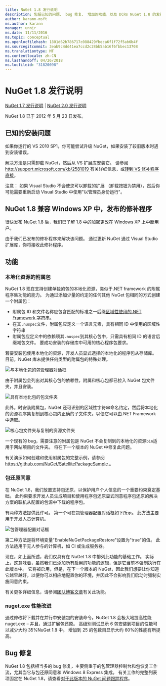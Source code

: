 ```yaml
---
title: NuGet 1.8 发行说明
description: 包括已知的问题、 bug 修复、 增加的功能，以及 DCRs NuGet 1.8 的发行说明。
author: karann-msft
ms.author: karann
manager: unnir
ms.date: 11/11/2016
ms.topic: conceptual
ms.openlocfilehash: 1801d62b786717c088429fbeca6f1f72f5ab6b4f
ms.sourcegitcommit: 3eab9c4dd41ea7ccd2c28bb5ab16f6fbbec13708
ms.translationtype: MT
ms.contentlocale: zh-CN
ms.lasthandoff: 04/26/2018
ms.locfileid: "31820098"
---
```

# <a name="nuget-18-release-notes"></a>NuGet 1.8 发行说明

[NuGet 1.7 发行说明](../release-notes/nuget-1.7.md) | [NuGet 2.0 发行说明](../release-notes/nuget-2.0.md)

NuGet 1.8 已于 2012 年 5 月 23 日发布。

## <a name="known-installation-issue"></a>已知的安装问题
如果你运行的 VS 2010 SP1，你可能尝试升级 NuGet，如果安装了较旧版本时遇到安装错误。

解决方法是只需卸载 NuGet，然后从 VS 扩展库安装它。  请参阅[ http://support.microsoft.com/kb/2581019 ](http://support.microsoft.com/kb/2581019)有关详细信息，或[转到 VS 修补程序直接](http://bit.ly/vsixcertfix)。

注意： 如果 Visual Studio 不会使您可以卸载的扩展 （卸载按钮为禁用），然后你可能需要重新启动 Visual Studio 中使用"以管理员身份运行"。

## <a name="nuget-18-incompatible-with-windows-xp-hotfix-published"></a>NuGet 1.8 兼容 Windows XP 中，发布的修补程序

很快发布 NuGet 1.8 后，我们已了解 1.8 中的加密更改在 Windows XP 上中断用户。

由于我们已发布的修补程序来解决该问题。  通过更新 NuGet 通过 Visual Studio 扩展库，你将接收此修补程序。

## <a name="features"></a>功能

### <a name="satellite-packages-for-localized-resources"></a>本地化资源的附属包
NuGet 1.8 现在支持创建单独的包的本地化资源，类似于.NET framework 的附属程序集功能的能力。  为通过添加少量的约定的任何其他 NuGet 包相同的方式创建一个附属包：

* 附属包 ID 和文件名称应包含匹配的标准之一后缀[区域性使用的.NET Framework 字符串](http://msdn.microsoft.com/goglobal/bb896001.aspx)。
* 在其`.nuspec`文件，附属包应定义一个语言元素，具有相同 ID 中使用的区域性字符串
* 附属包应定义中的依赖项其`.nuspec`到其核心包中，只需具有相同 ID 的语言后缀减包文件。  要成功安装的存储库中可用的核心程序包要求。

若要安装包使用本地化的资源，开发人员显式选择的本地化的程序包从存储库。 目前，NuGet 库未提供任何类型的附属包的特殊处理。

![与本地化包的包管理器对话框](./media/dlg-w-loc-packs.png)

由于附属包会列出对其核心包的依赖性，附属和核心包都已拉入 NuGet 包文件夹，并且安装。

![具有本地化包的包文件夹](./media/fldr-loc-packs.png)

此外，时安装附属包，NuGet 还可识别的区域性字符串命名约定，然后将本地化的资源程序集复制到核心包内正确的子文件夹，以便它可以由.NET Framework 中选取。

![核心包文件夹与复制的资源文件夹](./media/fldr-copied-loc.png)

一个现有的 bug，需要注意的附属包是 NuGet 不会复制到的本地化的资源`bin`适用于网站项目的文件夹。  将在下一个版本的 NuGet 中修复此问题。

有关演示如何创建和使用附属包的完整示例，请参阅[ https://github.com/NuGet/SatellitePackageSample ](https://github.com/NuGet/SatellitePackageSample)。

### <a name="package-restore-consent"></a>包还原同意
在 NuGet 1.8，我们放置支持包还原，以保护用户个人信息的一个重要约束奠定基础。 此约束要求开发人员生成项目和使用程序包还原显式同意程序包还原的解决方案的联机从配置的包源中下载的程序包。

有两种方法提供此许可。 第一个可在包管理器配置对话框如下所示。  此方法主要用于开发人员计算机。

![包管理器配置对话框](./media/pr-consent-configdlg.png)

第二种方法是将环境变量"EnableNuGetPackageRestore"设置为"true"的值。  此方法适用于无人参与的计算机，如 CI 或生成服务器。

现在，如上面所述，我们仅具有在 NuGet 1.8 中排列此功能的基础工作。  实际上，这意味着，虽然我们已添加所有启用的功能的逻辑，但是它当前不强制执行在此版本中。 它将被启用，但是，在下一个版本的 NuGet，因此我们想要让你知道它越早越好，以便你可以相应地配置你的环境，并因此不会影响我们启动时强制实施同意约束。

有关更多详细信息，请参阅[团队博客文章](http://blog.nuget.org/20120518/package-restore-and-consent.html)有关此功能。

### <a name="nugetexe-performance-improvements"></a>nuget.exe 性能改进
通过修改将下载并在并行中安装包的安装命令，NuGet 1.8 会极大地提高性能 nuget.exe – 并且，通过扩展包还原。  高级别测试显示 6 包安装到项目的性能可以减少大约 35%NuGet 1.8 中。  增加到 25 的包数目显示大约 60%的性能有所提高。

## <a name="bug-fixes"></a>Bug 修复
NuGet 1.8 包括相当多的 bug 修复，主要侧重于的包管理器控制台和包恢复工作流，尤其当它与包还原同意和 Windows 8 Express 集成。
有关工作的完整列表项固定在 NuGet 1.8，请查看[对于此版本的 NuGet 问题跟踪程序](http://nuget.codeplex.com/workitem/list/advanced?keyword=&status=Closed&type=All&priority=All&release=NuGet%201.8&assignedTo=All&component=All&sortField=Votes&sortDirection=Descending&page=0)。
